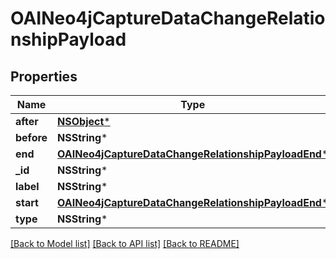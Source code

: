 # OAINeo4jCaptureDataChangeRelationshipPayload

## Properties
Name | Type | Description | Notes
------------ | ------------- | ------------- | -------------
**after** | [**NSObject***](.md) |  | 
**before** | **NSString*** |  | 
**end** | [**OAINeo4jCaptureDataChangeRelationshipPayloadEnd***](OAINeo4jCaptureDataChangeRelationshipPayloadEnd.md) |  | 
**_id** | **NSString*** |  | 
**label** | **NSString*** |  | 
**start** | [**OAINeo4jCaptureDataChangeRelationshipPayloadEnd***](OAINeo4jCaptureDataChangeRelationshipPayloadEnd.md) |  | 
**type** | **NSString*** |  | 

[[Back to Model list]](../README.md#documentation-for-models) [[Back to API list]](../README.md#documentation-for-api-endpoints) [[Back to README]](../README.md)


